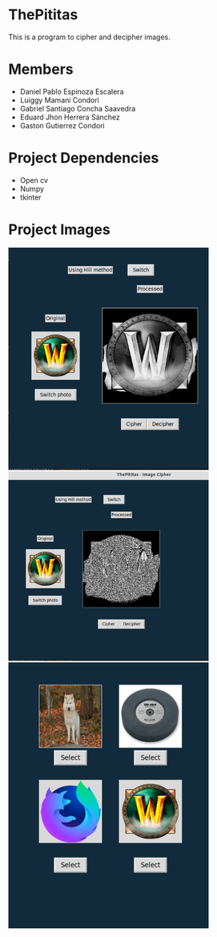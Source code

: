 # ThePititas

This is a program to cipher and decipher images.
# Members

* Daniel Pablo Espinoza Escalera
* Luiggy Mamani Condori
* Gabriel Santiago Concha Saavedra
* Eduard Jhon Herrera Sánchez
* Gaston Gutierrez Condori

# Project Dependencies

* Open cv
* Numpy
* tkinter

# Project Images
<img src="project_image/descencrypted_image.png" width= "400"  heigth=  "400"><br>
<img src="project_image/encrypted_image.png" width= "400"  heigth=  "400"><br>
<img src="project_image/image_options.png" width= "400"  heigth=  "400"><br>